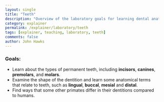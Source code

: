 ```yaml
---
layout: single 
title: "Teeth" 
description: "Overview of the laboratory goals for learning dental anatomy." 
category: explainer
permalink: /explainer/laboratory/teeth
tags: [explainer, teaching, laboratory, teeth] 
comments: false 
author: John Hawks 
---
```


<h3>Goals:</h3>

<ul>
<li> Learn about the types of permanent teeth, including <strong>incisors</strong>, <strong>canines</strong>, <strong>premolars</strong>, and <strong>molars</strong>. </li>

<li> Examine the shape of the dentition and learn some anatomical terms that relate to teeth, such as <strong>lingual</strong>, <strong>buccal</strong>, <strong>mesial</strong> and <strong>distal</strong>. </li>

<li>Find ways that some other primates differ in their dentitions compared to humans. </li>

</ul>


